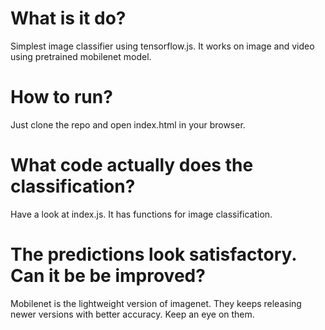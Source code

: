 # What is it do?
Simplest image classifier using tensorflow.js. It works on image and video using pretrained mobilenet model.

# How to run?
Just clone the repo and open index.html in your browser.

# What code actually does the classification?
Have a look at index.js. It has functions for image classification.

# The predictions look satisfactory. Can it be be improved?
Mobilenet is the lightweight version of imagenet. They keeps releasing newer versions with better accuracy. Keep an eye on 
them. 
